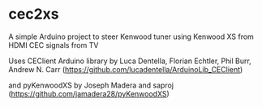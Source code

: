 # cec2xs
A simple Arduino project to steer Kenwood tuner using Kenwood XS from HDMI CEC signals from TV

Uses CEClient Arduino library by Luca Dentella, Florian Echtler, Phil Burr, Andrew N. Carr (https://github.com/lucadentella/ArduinoLib_CEClient)

and pyKenwoodXS by Joseph Madera and saproj (https://github.com/jamadera28/pyKenwoodXS)
